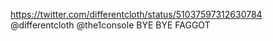 https://twitter.com/differentcloth/status/51037597312630784 @differentcloth @the1console BYE BYE FAGGOT